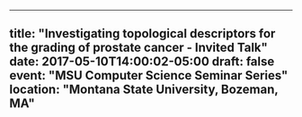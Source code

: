 ___ 
title: "Investigating topological descriptors for the grading of prostate cancer - Invited Talk"
date: 2017-05-10T14:00:02-05:00
draft: false 
event: "MSU Computer Science Seminar Series"
location: "Montana State University, Bozeman, MA"
---
